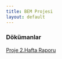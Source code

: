 ```yaml
---
title: BEM Projesi
layout: default
---
```


### Dökümanlar

[Proje 2.Hafta Raporu](docs/hafta2.pdf)
